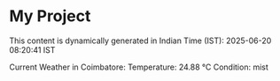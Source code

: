 # My Project

This content is dynamically generated in Indian Time (IST): 2025-06-20 08:20:41 IST


Current Weather in Coimbatore:
Temperature: 24.88 °C
Condition: mist

